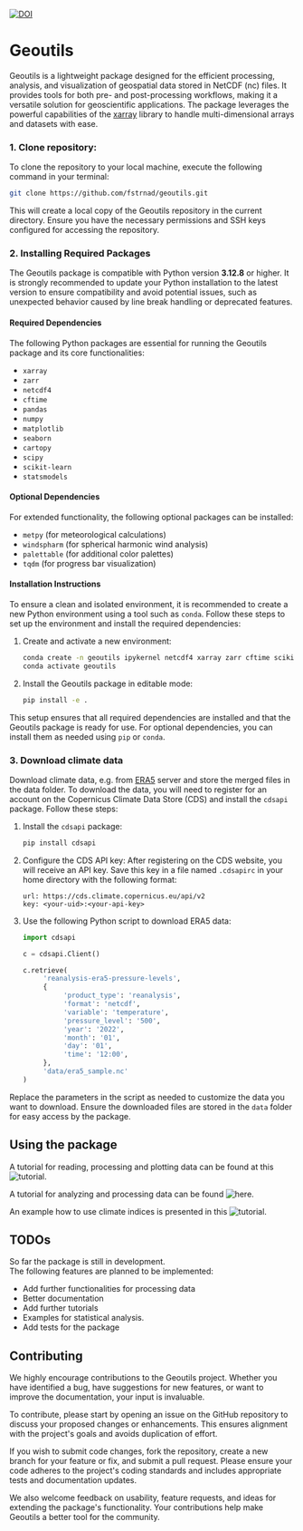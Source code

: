 [![DOI](https://zenodo.org/badge/574990518.svg)](https://zenodo.org/badge/latestdoi/574990518)

# Geoutils

Geoutils is a lightweight package designed for the efficient processing, analysis, and visualization of geospatial data stored in NetCDF (nc) files. It provides tools for both pre- and post-processing workflows, making it a versatile solution for geoscientific applications. The package leverages the powerful capabilities of the [xarray](https://xarray.pydata.org/) library to handle multi-dimensional arrays and datasets with ease.

### 1. Clone repository:
To clone the repository to your local machine, execute the following command in your terminal:

```bash
git clone https://github.com/fstrnad/geoutils.git
```

This will create a local copy of the Geoutils repository in the current directory. Ensure you have the necessary permissions and SSH keys configured for accessing the repository.


### 2. Installing Required Packages

The Geoutils package is compatible with Python version **3.12.8** or higher. It is strongly recommended to update your Python installation to the latest version to ensure compatibility and avoid potential issues, such as unexpected behavior caused by line break handling or deprecated features.

#### Required Dependencies

The following Python packages are essential for running the Geoutils package and its core functionalities:

- `xarray`
- `zarr`
- `netcdf4`
- `cftime`
- `pandas`
- `numpy`
- `matplotlib`
- `seaborn`
- `cartopy`
- `scipy`
- `scikit-learn`
- `statsmodels`

#### Optional Dependencies

For extended functionality, the following optional packages can be installed:

- `metpy` (for meteorological calculations)
- `windspharm` (for spherical harmonic wind analysis)
- `palettable` (for additional color palettes)
- `tqdm` (for progress bar visualization)

#### Installation Instructions

To ensure a clean and isolated environment, it is recommended to create a new Python environment using a tool such as `conda`. Follow these steps to set up the environment and install the required dependencies:

1. Create and activate a new environment:
    ```bash
    conda create -n geoutils ipykernel netcdf4 xarray zarr cftime scikit-learn scipy statsmodels matplotlib seaborn cartopy -c conda-forge
    conda activate geoutils
    ```

2. Install the Geoutils package in editable mode:
    ```bash
    pip install -e .
    ```

This setup ensures that all required dependencies are installed and that the Geoutils package is ready for use. For optional dependencies, you can install them as needed using `pip` or `conda`.


### 3. Download climate data
Download climate data, e.g. from [ERA5](https://cds.climate.copernicus.eu/cdsapp#!/dataset/reanalysis-era5-pressure-levels?tab=overview) server and store the merged files in the data folder.
To download the data, you will need to register for an account on the Copernicus Climate Data Store (CDS) and install the `cdsapi` package. Follow these steps:

1. Install the `cdsapi` package:
    ```bash
    pip install cdsapi
    ```

2. Configure the CDS API key:
    After registering on the CDS website, you will receive an API key. Save this key in a file named `.cdsapirc` in your home directory with the following format:
    ```
    url: https://cds.climate.copernicus.eu/api/v2
    key: <your-uid>:<your-api-key>
    ```

3. Use the following Python script to download ERA5 data:
    ```python
    import cdsapi

    c = cdsapi.Client()

    c.retrieve(
         'reanalysis-era5-pressure-levels',
         {
              'product_type': 'reanalysis',
              'format': 'netcdf',
              'variable': 'temperature',
              'pressure_level': '500',
              'year': '2022',
              'month': '01',
              'day': '01',
              'time': '12:00',
         },
         'data/era5_sample.nc'
    )
    ```

Replace the parameters in the script as needed to customize the data you want to download. Ensure the downloaded files are stored in the `data` folder for easy access by the package.

## Using the package

A tutorial for reading, processing and plotting data can be found at this ![tutorial](tutorials/plotting_tutorial.ipynb).

A tutorial for analyzing and processing data can be found ![here](tutorials/analysis_tutorial.ipynb).

An example how to use climate indices is presented in this ![tutorial](tutorials/climate_indices.ipynb).



## TODOs
So far the package is still in development.<br>
The following features are planned to be implemented:
- Add further functionalities for processing data
- Better documentation
- Add further tutorials
- Examples for statistical analysis.
- Add tests for the package

## Contributing
We highly encourage contributions to the Geoutils project. Whether you have identified a bug, have suggestions for new features, or want to improve the documentation, your input is invaluable.

To contribute, please start by opening an issue on the GitHub repository to discuss your proposed changes or enhancements. This ensures alignment with the project's goals and avoids duplication of effort.

If you wish to submit code changes, fork the repository, create a new branch for your feature or fix, and submit a pull request. Please ensure your code adheres to the project's coding standards and includes appropriate tests and documentation updates.

We also welcome feedback on usability, feature requests, and ideas for extending the package's functionality. Your contributions help make Geoutils a better tool for the community.





